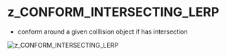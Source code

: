 # z_CONFORM_INTERSECTING_LERP

- conform around a given colllision object if has intersection

![z_CONFORM_INTERSECTING_LERP](https://raw.githubusercontent.com/CorvaeOboro/zenv/master/hip/z_CONFORM_INTERSECTING_LERP/z_CONFORM_INTERSECTING_LERP_C.jpg?raw=true "z_CONFORM_INTERSECTING_LERP")